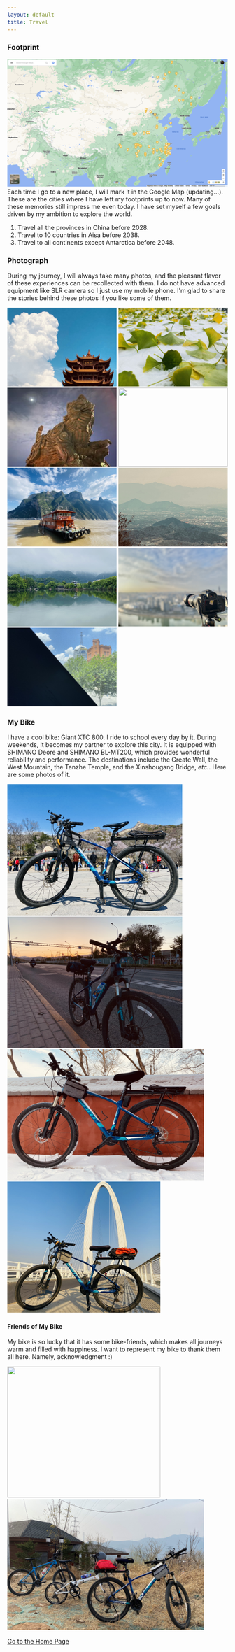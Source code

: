 ```yaml
---
layout: default
title: Travel
---
```


### Footprint
![Image](images/map-220801.png)
Each time I go to a new place, I will mark it in the Google Map (updating...). These are the cities where I have left my footprints up to now.
Many of these memories still impress me even today. I have set myself a few goals driven by my ambition to explore the world.

1. Travel all the provinces in China before 2028.
2. Travel to 10 countries in Aisa before 2038.
3. Travel to all continents except Antarctica before 2048.

### Photograph
During my journey, I will always take many photos, and the pleasant flavor of these experiences can be recollected with them.
I do not have advanced equipment like SLR camera so I just use my mobile phone. I'm glad to share the stories behind these photos If you like some of them.

<!-- ***News!*** I'm honored to become the chief assistant of [Jasmin3q](https://github.com/Jasmin3q). Please wait to see more photography works under her guidance! -->



<div class="row">
                <img src="images/im_hhl.jpeg" height = "180" width = "250">
                <img src="images/im_snow.jpg" height = "180" width = "250">
                <img src="images/im2.JPG" height = "180" width = "250">
                <img src="images/im_ulcb.jpg" height = "180" width = "250">
                <img src="images/im_ws.jpeg" height = "180" width = "250">
                <img src="images/im_tzw2.jpg" height = "180" width = "250">
                <img src="images/im7.JPG" height = "180" width = "250">
                <img src="images/im8.JPG" height = "180" width = "250">
                <img src="images/im_wh.jpeg" height = "180" width = "250">
</div>

### My Bike

I have a cool bike: Giant XTC 800. I ride to school every day by it. During weekends, it becomes my partner to explore this city. It is equipped with SHIMANO Deore and SHIMANO BL-MT200, which provides wonderful reliability and performance. The destinations include the Greate Wall, the West Mountain, the Tanzhe Temple, and the Xinshougang Bridge, *etc.*. Here are some photos of it.

<div class="row">
                <img src="images/g1.JPG" height = "300" width = "400">
                <img src="images/g2.JPG" height = "300" width = "400">
                <!-- <img src="images/g5.JPG" height = "300" width = "400"> -->
                <img src="images/g4.JPG" height = "300" width = "450">
                <img src="images/g3.JPG" height = "300" width = "350">

</div>

#### Friends of My Bike
My bike is so lucky that it has some bike-friends, which makes all journeys warm and filled with happiness. I want to represent my bike to thank them all here. Namely, acknowledgment :)
<div class="row">
                <img src="images/friend1.JPG" height = "300" width = "350">
                <img src="images/friend2.JPG" height = "300" width = "450">
</div>

[Go to the Home Page](https://huyuzhang.github.io)
